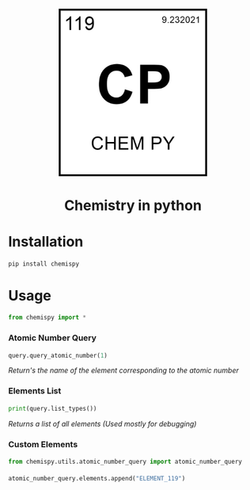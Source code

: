 <p align="center" >
    <img src="https://raw.githubusercontent.com/TechPenguineer/chem.py/main/public/logo.png" width="300px">
    <h1 align="center">Chemistry in python</h1>
</p>

# Installation
```bat
pip install chemispy
```

# Usage

```py
from chemispy import *
```

### Atomic Number Query

```python
query.query_atomic_number(1)
```
*Return's the name of the element corresponding to the atomic number*

### Elements List

```python
print(query.list_types())
```
*Returns a list of all elements (Used mostly for debugging)*

### Custom Elements
```python
from chemispy.utils.atomic_number_query import atomic_number_query

atomic_number_query.elements.append("ELEMENT_119")
```